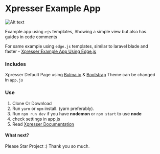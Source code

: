 # Xpresser Example App

![Alt text](https://cdn.jsdelivr.net/npm/xpresser/xpresser-logo-black.png "Xpresser Logo")
 
Example app using `ejs` templates, Showing a simple view but also has guides in code comments

For same example using `edge.js` templates, similar to laravel blade and faster - [Xpresser Example App Using Edge.js](https://github.com/xpresserjs/new-app-edge)

### Includes 
Xpresser Default Page using [Bulma.io](https://bulma.io) & [Bootstrap](https://getbootstrap.com)
Theme can be changed in `app.js`

### Use
1. Clone Or Download
2. Run `yarn` or `npm` install. (yarn preferably).
3. Run `npm run dev` if you have **nodemon** or `npm start` to use **node**
4. check settings in app.js
5. Read [Xpresser Documentation](https://www.npmjs.com/package/xpresser)



#### What next?
Please Star Project :)
Thank you so much.